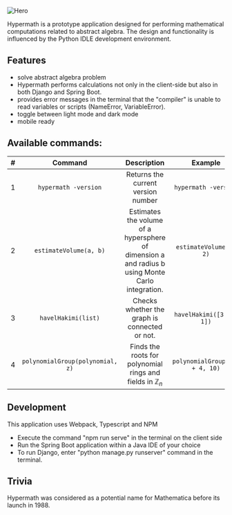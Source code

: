 ![Hero](https://github.com/Liam-hi/Hypermath/blob/master/media/HyperMath%20-%20responsive.png?raw=true)

Hypermath is a prototype application designed for performing mathematical computations related to abstract algebra. The design and functionality is influenced by the Python IDLE development environment.

## Features
-  solve abstract algebra problem
- Hypermath performs calculations not only in the client-side but also in both Django and Spring Boot.
- provides error messages in the terminal that the "compiler" is unable to read variables or scripts (NameError, VariableError).
- toggle between light mode and dark mode
- mobile ready 

## Available commands: 
| #        | Command           | Description  |  Example  |Output  |
| ------------- |:-------------:|:-------------:|:-------------:| -----:|
| 1     | `hypermath -version`| Returns the current version number | `hypermath -version`| 1.x.x
| 2     | `estimateVolume(a, b)`      |   Estimates the volume of a hypersphere of dimension a and radius b using Monte Carlo integration. | `estimateVolume(3, 2)`|28.29564|
| 3 | `havelHakimi(list)`       |    Checks whether the graph is connected or not. | `havelHakimi([3, 2, 1])` |False|
| 4 | `polynomialGroup(polynomial, z)`      |    Finds the roots for polynomial rings and fields in $\mathbb{Z}_n$ | `polynomialGroup(x^2 + 4, 10)` |[4,6]|
## Development
This application uses Webpack, Typescript and NPM
-  Execute the command "npm run serve" in the terminal on the client side
- Run the Spring Boot application within a Java IDE of your choice
- To run Django, enter "python manage.py runserver" command in the terminal.

## Trivia
Hypermath was considered as a potential name for Mathematica before its launch in 1988.

 
